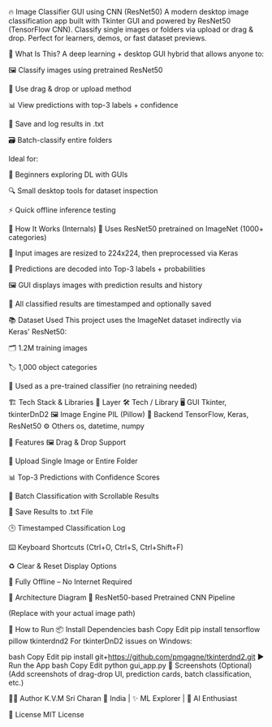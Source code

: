 🔥 Image Classifier GUI using CNN (ResNet50)
A modern desktop image classification app built with Tkinter GUI and powered by ResNet50 (TensorFlow CNN). Classify single images or folders via upload or drag & drop. Perfect for learners, demos, or fast dataset previews.

🧠 What Is This?
A deep learning + desktop GUI hybrid that allows anyone to:

🖼️ Classify images using pretrained ResNet50

📂 Use drag & drop or upload method

📊 View predictions with top-3 labels + confidence

💾 Save and log results in .txt

🗃️ Batch-classify entire folders

Ideal for:

👶 Beginners exploring DL with GUIs

🔍 Small desktop tools for dataset inspection

⚡ Quick offline inference testing

🧠 How It Works (Internals)
🤖 Uses ResNet50 pretrained on ImageNet (1000+ categories)

📐 Input images are resized to 224x224, then preprocessed via Keras

🧠 Predictions are decoded into Top-3 labels + probabilities

🖼 GUI displays images with prediction results and history

📝 All classified results are timestamped and optionally saved

📚 Dataset Used
This project uses the ImageNet dataset indirectly via Keras' ResNet50:

🗂 1.2M training images

🏷️ 1,000 object categories

🧠 Used as a pre-trained classifier (no retraining needed)

🏗️ Tech Stack & Libraries
🧩 Layer	🛠️ Tech / Library
🖥 GUI	Tkinter, tkinterDnD2
🖼 Image Engine	PIL (Pillow)
🧠 Backend	TensorFlow, Keras, ResNet50
⚙️ Others	os, datetime, numpy

🚀 Features
🖼 Drag & Drop Support

📁 Upload Single Image or Entire Folder

📊 Top-3 Predictions with Confidence Scores

🧾 Batch Classification with Scrollable Results

💾 Save Results to .txt File

🕒 Timestamped Classification Log

⌨️ Keyboard Shortcuts (Ctrl+O, Ctrl+S, Ctrl+Shift+F)

♻️ Clear & Reset Display Options

📴 Fully Offline – No Internet Required

📐 Architecture Diagram
🧠 ResNet50-based Pretrained CNN Pipeline


(Replace with your actual image path)

🏁 How to Run
📦 Install Dependencies
bash
Copy
Edit
pip install tensorflow pillow tkinterdnd2
For tkinterDnD2 issues on Windows:

bash
Copy
Edit
pip install git+https://github.com/pmgagne/tkinterdnd2.git
▶️ Run the App
bash
Copy
Edit
python gui_app.py
📸 Screenshots (Optional)
(Add screenshots of drag-drop UI, prediction cards, batch classification, etc.)

👨‍💻 Author
K.V.M Sri Charan
📍 India | ✨ ML Explorer | 🧠 AI Enthusiast

📄 License
MIT License
